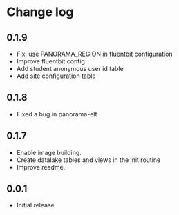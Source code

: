 # Change log
## 0.1.9
- Fix: use PANORAMA_REGION in fluentbit configuration
- Improve fluentbit config
- Add student anonymous user id table
- Add site configuration table
## 0.1.8
- Fixed a bug in panorama-elt
## 0.1.7
- Enable image building. 
- Create datalake tables and views in the init routine
- Improve readme.
## 0.0.1
- Initial release
